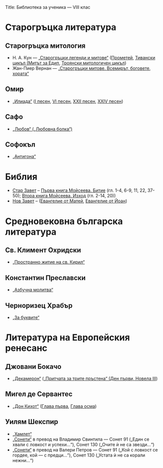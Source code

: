 Title: Библиотека за ученика — VIII клас

# Старогръцка литература

## Старогръцка митология
* Н. А. Кун — [„Старогръцки легенди и митове“](/text/2428) ([Прометей](/text/2428/18#textstart), [Тивански цикъл (Митът за Едип](/text/2428/127#textstart), [Троянски митологичен цикъл](/text/2428/66#textstart))
* Жан-Пиер Вернан — [„Старогръцки митове. Всемирът, боговете, хората“](/text/14613)
## Омир
* [„Илиада“](/text/2033) ([I песен](/text/2033#textstart), [VI песен](/text/2033/7), [ХХII песен](/text/2033/23), [ХХIV песен](/text/2033/25))
## Сафо
* [„Любов“ („Любовна болка“)](/text/13311)
## Софокъл
* [„Антигона“](/text/2796)

# Библия
* [Стар Завет](/text/2255) – [Първа книга Мойсеева. Битие](/text/2255#textstart) (гл. 1-4, 6-9, 11, 22, 37-50); [Втора книга Мойсеева. Изход](/text/2255/2#textstart) (гл. 2-14, 20))
* [Нов Завет](/text/2256) – ([Евангелие от Матей](/text/2256#textstart), [Евангелие от Йоан](/text/2256/4#textstart))

# Средновековна българска литература
## Св. Климент Охридски
* [„Пространно житие на св. Кирил“](/text/11548)
## Константин Преславски
* [„Азбучна молитва“](/text/16236)
## Черноризец Храбър
* [„За буквите“](/text/16262)

# Литература на Европейския ренесанс
## Джовани Бокачо
* [„Декамерон“](/text/5473) ([„Притчата за трите пръстена“ (Ден първи, Новела III](/text/5473/6#textstart))
## Мигел де Сервантес
* [„Дон Кихот“](/text/42025) ([Глава първа](/text/42025/2#textstart), [Глава осма](/text/42025/9#textstart))
## Уилям Шекспир
* [„Хамлет“](/text/4531)
* [„Сонети“](/text/2833) в превод на Владимир Свинтила — Сонет 91 („Един се хвали с ловкост и успехи…“), Сонет 130 („Очите ѝ не са звезди…“)
* [„Сонети“](/text/11153) в превод на Валери Петров — Сонет 91 („Кой с ловкост се гордее, кой — с предци…“), Сонет 130 („Устата ѝ не са корали нежни…“)
